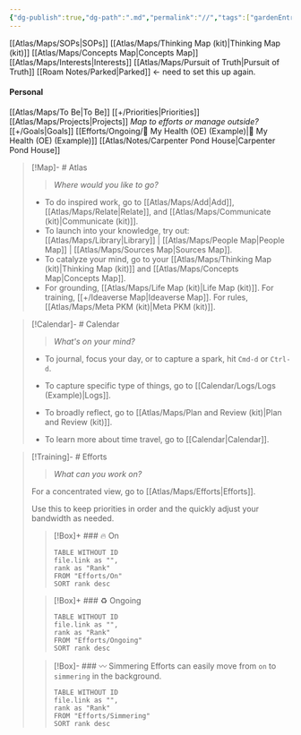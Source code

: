 ```yaml
---
{"dg-publish":true,"dg-path":".md","permalink":"//","tags":["gardenEntry"]}
---
```


[[Atlas/Maps/SOPs\|SOPs]]
[[Atlas/Maps/Thinking Map (kit)\|Thinking Map (kit)]]
[[Atlas/Maps/Concepts Map\|Concepts Map]]
[[Atlas/Maps/Interests\|Interests]]
[[Atlas/Maps/Pursuit of Truth\|Pursuit of Truth]]
[[Roam Notes/Parked\|Parked]] <- need to set this up again.
#### Personal
[[Atlas/Maps/To Be\|To Be]]
[[+/Priorities\|Priorities]]
[[Atlas/Maps/Projects\|Projects]] *Map to efforts or manage outside?*
[[+/Goals\|Goals]]
[[Efforts/Ongoing/🌼 My Health (OE) (Example)\|🌼 My Health (OE) (Example)]]
[[Atlas/Notes/Carpenter Pond House\|Carpenter Pond House]]

> [!Map]- # Atlas
> > *Where would you like to go?*
> 
> - To do inspired work, go to [[Atlas/Maps/Add\|Add]], [[Atlas/Maps/Relate\|Relate]], and [[Atlas/Maps/Communicate (kit)\|Communicate (kit)]].
> - To launch into your knowledge, try out: [[Atlas/Maps/Library\|Library]] | [[Atlas/Maps/People Map\|People Map]] | [[Atlas/Maps/Sources Map\|Sources Map]].
> - To catalyze your mind, go to your [[Atlas/Maps/Thinking Map (kit)\|Thinking Map (kit)]] and [[Atlas/Maps/Concepts Map\|Concepts Map]]. 
> - For grounding, [[Atlas/Maps/Life Map (kit)\|Life Map (kit)]]. For training, [[+/Ideaverse Map\|Ideaverse Map]]. For rules, [[Atlas/Maps/Meta PKM (kit)\|Meta PKM (kit)]].

> [!Calendar]- # Calendar
> > *What's on your mind?* 
> 
> - To journal, focus your day, or to capture a spark, hit `Cmd-d` or `Ctrl-d`.
> - To capture specific type of things, go to [[Calendar/Logs/Logs (Example)\|Logs]].
>   
> 
> - To broadly reflect, go to [[Atlas/Maps/Plan and Review (kit)\|Plan and Review (kit)]].
> - To learn more about time travel, go to [[Calendar\|Calendar]].

> [!Training]- # Efforts
> > *What can you work on?* 
> 
> For a concentrated view, go to [[Atlas/Maps/Efforts\|Efforts]].
> 
> Use this to keep priorities in order and the quickly adjust your bandwidth as needed. 
> 
> > [!Box]+ ### 🔥 On
> > ``` dataview
> > TABLE WITHOUT ID
>  > file.link as "",
>  > rank as "Rank"
> > FROM "Efforts/On"
> > SORT rank desc
> > ```
> 
> > [!Box]+ ### ♻️ Ongoing
> > ``` dataview
> > TABLE WITHOUT ID
> > file.link as "",
> > rank as "Rank"
> > FROM "Efforts/Ongoing"
> > SORT rank desc
> > ```
> 
> > [!Box]- ### 〰️ Simmering
> > Efforts can easily move from `on` to `simmering` in the background.
> > 
> > ``` dataview
> > TABLE WITHOUT ID
> > file.link as "",
> > rank as "Rank"
> > FROM "Efforts/Simmering"
> > SORT rank desc
> > ```
> 
>
